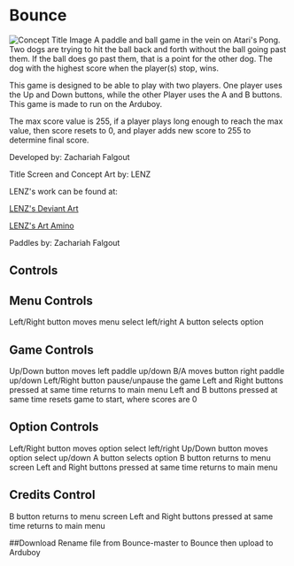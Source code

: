 # Bounce
![Concept Title Image](https://github.com/KurayamiSenpai/Bounce/blob/master/Images/ConceptTitle.png)
A paddle and ball game in the vein on Atari's Pong.
Two dogs are trying to hit the ball back and forth without the ball going past them.
If the ball does go past them, that is a point for the other dog. The dog with the
highest score when the player(s) stop, wins.

This game is designed to be able to play with two players. One player uses the Up and Down buttons,
while the other Player uses the A and B buttons. This game is made to run on the Arduboy.

The max score value is 255, if a player plays long enough to reach the max value, then score resets to 0, and player
adds new score to 255 to determine final score.

Developed by: Zachariah Falgout

Title Screen and Concept Art by: LENZ

LENZ's work can be found at:

[LENZ's Deviant Art](http://chibi-pokky.deviantart.com)

[LENZ's Art Amino](http://www.aminoapps.com/page/art/4475254/lenz)

Paddles by: Zachariah Falgout

## Controls
Menu Controls
-----------------
Left/Right button moves menu select left/right
A button selects option

Game Controls
-----------------
Up/Down button moves left paddle up/down
B/A moves button right paddle up/down
Left/Right button pause/unpause the game
Left and Right buttons pressed at same time returns to main menu
Left and B buttons pressed at same time resets game to start, where scores are 0
 
Option Controls
-----------------
Left/Right button moves option select left/right
Up/Down button moves option select up/down
A button selects option
B button returns to menu screen
Left and Right buttons pressed at same time returns to main menu

Credits Control
-----------------
B button returns to menu screen
Left and Right buttons pressed at same time returns to main menu

##Download
Rename file from Bounce-master to Bounce then upload to Arduboy
